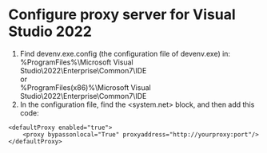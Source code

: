 # Configure proxy server for Visual Studio 2022
1. Find devenv.exe.config (the configuration file of devenv.exe) in:  
  %ProgramFiles%\Microsoft Visual Studio\2022\Enterprise\Common7\IDE  
  or  
  %ProgramFiles(x86)%\Microsoft Visual Studio\2022\Enterprise\Common7\IDE  
2. In the configuration file, find the <system.net> block, and then add this code:
```
<defaultProxy enabled="true">
    <proxy bypassonlocal="True" proxyaddress="http://yourproxy:port"/>
</defaultProxy>
```

